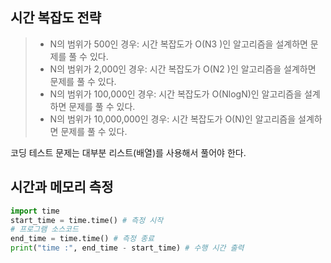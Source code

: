 ## 시간 복잡도 전략

> - N의 범위가 500인 경우: 시간 복잡도가 O(N3 )인 알고리즘을 설계하면 문제를 풀 수 있다.
> - N의 범위가 2,000인 경우: 시간 복잡도가 O(N2 )인 알고리즘을 설계하면 문제를 풀 수 있다.
> - N의 범위가 100,000인 경우: 시간 복잡도가 O(NlogN)인 알고리즘을 설계하면 문제를 풀 수 있다.
> - N의 범위가 10,000,000인 경우: 시간 복잡도가 O(N)인 알고리즘을 설계하면 문제를 풀 수 있다.

코딩 테스트 문제는 대부분 리스트(배열)를 사용해서 풀어야 한다.

## 시간과 메모리 측정

```python
import time
start_time = time.time() # 측정 시작
# 프로그램 소스코드
end_time = time.time() # 측정 종료
print("time :", end_time - start_time) # 수행 시간 출력
```
